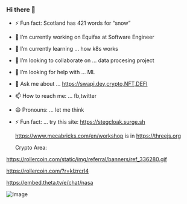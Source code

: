 ### Hi there 👋

- ⚡ Fun fact: Scotland has 421 words for “snow”
<!--
**PaulGiancarlo/PaulGiancarlo** is a ✨ _special_ ✨ repository because its `README.md` (this file) appears on your GitHub profile.

Here are some ideas to get you started:
-->
- 🔭 I’m currently working on Equifax at Software Engineer
- 🌱 I’m currently learning ... how k8s works
- 👯 I’m looking to collaborate on ... data procesing project
- 🤔 I’m looking for help with ... ML
- 💬 Ask me about ... https://swapi.dev,crypto,NFT,DEFI
- 📫 How to reach me: ... fb,twitter
- 😄 Pronouns: ... let me think
- ⚡ Fun fact: ... try this site: https://stegcloak.surge.sh

    https://www.mecabricks.com/en/workshop 
    is in https://threejs.org

    Crypto Area:

https://rollercoin.com/static/img/referral/banners/ref_336280.gif

https://rollercoin.com/?r=klzrcrl4

https://embed.theta.tv/e/chat/nasa

![Image](https://generative-placeholders.glitch.me/image?width=600&height=300&style=cellular-automata&cells=50)

